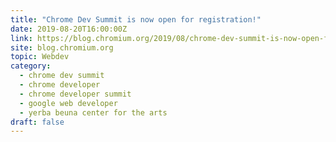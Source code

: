 ```yaml
---
title: "Chrome Dev Summit is now open for registration!"
date: 2019-08-20T16:00:00Z
link: https://blog.chromium.org/2019/08/chrome-dev-summit-is-now-open-for.html?utm_medium=RSS&utm_source=hune
site: blog.chromium.org
topic: Webdev
category:
  - chrome dev summit
  - chrome developer
  - chrome developer summit
  - google web developer
  - yerba beuna center for the arts
draft: false
---
```

